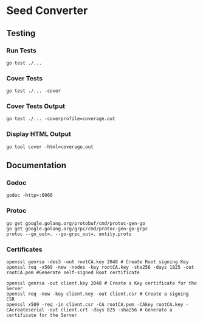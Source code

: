 # Seed Converter


## Testing
### Run Tests
```shell
go test ./...
```
### Cover Tests
```shell
go test ./... -cover
```
### Cover Tests Output
```shell
go test ./... -coverprofile=coverage.out
```
### Display HTML Output
```shell
go tool cover -html=coverage.out
```

## Documentation
### Godoc
```shell
godoc -http=:6060
```
### Protoc
```shell
go get google.golang.org/protobuf/cmd/protoc-gen-go
go get google.golang.org/grpc/cmd/protoc-gen-go-grpc
protoc --go_out=. --go-grpc_out=. entity.proto
```

### Certificates
```shell
openssl genrsa -des3 -out rootCA.key 2048 # Create Root signing Key
openssl req -x509 -new -nodes -key rootCA.key -sha256 -days 1825 -out rootCA.pem #Generate self-signed Root certificate

openssl genrsa -out client.key 2048 # Create a Key certificate for the Server
openssl req -new -key client.key -out client.csr # Create a signing CSR
openssl x509 -req -in client.csr -CA rootCA.pem -CAkey rootCA.key -CAcreateserial -out client.crt -days 825 -sha256 # Generate a certificate for the Server
```